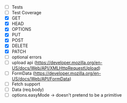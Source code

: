 - [ ] Tests
- [ ] Test Coverage
- [X] GET
- [X] HEAD
- [X] OPTIONS
- [X] PUT
- [X] POST
- [X] DELETE
- [X] PATCH
- [ ] optional errors
- [ ] upload api (https://developer.mozilla.org/en-US/docs/Web/API/XMLHttpRequestUpload)
- [ ] FormData (https://developer.mozilla.org/en-US/docs/Web/API/FormData)
- [ ] Fetch support
- [ ] Data (req.body)
- [ ] options.easyMode -> doesn't pretend to be a primitive